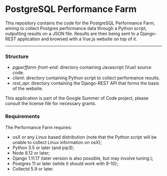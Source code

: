 # PostgreSQL Performance Farm

This repository contains the code for the PostgreSQL Performance Farm, aiming to collect Postgres performance data through a Python script, outputting results on a JSON file. Results are then being sent to a Django-REST application and browsed with a Vue.js website on top of it.

----

### Structure

- *pgperffarm-front-end*: directory containing Javascript (Vue) source code.
- *client*: directory containing Python script to collect performance results.
- *rest_api*: directory containing the Django-REST API that forms the basis of the website.

This application is part of the Google Summer of Code project, please consult the license file for necessary grants.


### Requirements

The Performance Farm requires:

- osX or any Linux based distribution (note that the Python script will be unable to collect Linux information on osX);
- Python 3.5 or later (and pip3);
- Node 8.12 or later;
- Django 1.11.17 (later version is also possible, but may involve tuning.);
- Postgres 11 or later (while it should work with 9-10);
- Collectd 5.9 or later.
